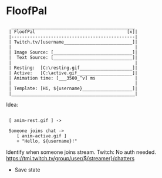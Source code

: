 # FloofPal

```
  _______________________________________________
 | FloofPal                                   [x]|
 |-----------------------------------------------|
 | Twitch.tv/[username__________________________]|
 |                                               |
 | Image Source: [______________________________]|
 |  Text Source: [______________________________]|
 |                                               |
 | Resting:  [C:\resting.gif____________________]|
 | Active:   [C:\active.gif_____________________]|
 | Animation time: [___3500_^v] ms               |
 |                                               |
 | Template: [Hi, ${username}___________________]|
 |_______________________________________________|
```

Idea:

```

 [ anim-rest.gif ] -> 

 Someone joins chat ->
    [ anim-active.gif ]
    + "Hello, ${username}!"
```

Identify when someone joins stream. Twitch: No auth needed.
https://tmi.twitch.tv/group/user/${streamer}/chatters

* Save state

